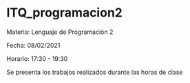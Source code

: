 # ITQ_programacion2

Materia: Lenguaje de Programación 2

Fecha:   08/02/2021

Horario: 17:30 - 19:30


Se presenta los trabajos realizados durante las horas de clase 
